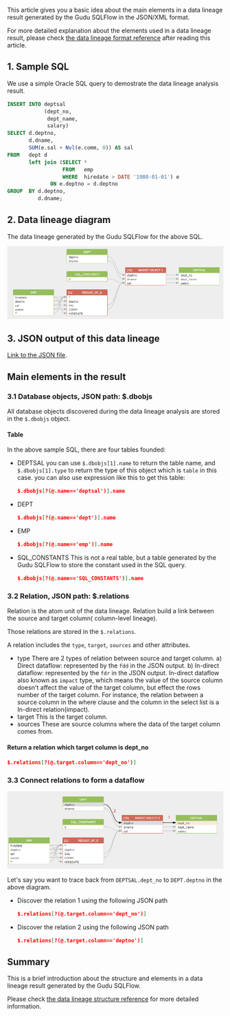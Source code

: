 This article gives you a basic idea about the main elements in a data lineage result generated by the Gudu SQLFlow in the JSON/XML format.

For more detailed explanation about the elements used in a data lineage result, please check [the data lineage format reference](data-lineage-format-reference.md) after reading this article.

## 1. Sample SQL

We use a simple Oracle SQL query to demostrate the data lineage analysis result.

```sql
INSERT INTO deptsal
            (dept_no,
             dept_name,
             salary)
SELECT d.deptno,
       d.dname,
       SUM(e.sal + Nvl(e.comm, 0)) AS sal
FROM   dept d
       left join (SELECT *
                  FROM   emp
                  WHERE  hiredate > DATE '1980-01-01') e
              ON e.deptno = d.deptno
GROUP  BY d.deptno,
          d.dname; 
```

## 2. Data lineage diagram

The data lineage generated by the Gudu SQLFlow for the above SQL.

![image.png](data-lineage-format-introduction-1.png)

## 3. JSON output of this data lineage

[Link to the JSON file](oracle-lineage.json).

## Main elements in the result

### 3.1 Database objects, JSON path: $.dbobjs

All database objects discovered during the data lineage analysis are stored in the `$.dbobjs` object.

#### Table

In the above sample SQL, there are four tables founded:

- DEPTSAL
  you can use `$.dbobjs[1].name` to return the table name, and `$.dbobjs[1].type` to return the type of this object which is `table` in this case.
  you can also use expression like this to get this table:
  ```json
  $.dbobjs[?(@.name=='deptsal')].name
  ```
- DEPT
  ```json
  $.dbobjs[?(@.name=='dept')].name
  ```
- EMP
  ```json
  $.dbobjs[?(@.name=='emp')].name
  ```
- SQL_CONSTANTS
  This is not a real table, but a table generated by the Gudu SQLFlow to store the constant used in the SQL query.
  ```json
  $.dbobjs[?(@.name=='SQL_CONSTANTS')].name
  ```

### 3.2 Relation, JSON path: $.relations

Relation is the atom unit of the data lineage. Relation build a link between the source and target column( column-level lineage).

Those relations are stored in the `$.relations`.

A relation includes the `type`, `target`, `sources` and other attributes.

- type
  There are 2 types of relation between source and target column.
  a) Direct dataflow: represented by the `fdd` in the JSON output.
  b) In-direct dataflow: represented by the `fdr` in the JSON output. In-direct dataflow also known as `impact` type, which means the value of the source column doesn't affect the value of the target column, but effect the rows number of the target column. For instance, the relation between a source column in the where clause and  the column in the select list is a In-direct relation(impact).
- target
  This is the target column.
- sources
  These are source columns where the data of the target column comes from.

#### Return a relation which target column is dept_no

```json
$.relations[?(@.target.column=='dept_no')]
```

### 3.3 Connect relations to form a dataflow

![image.png](data-lineage-format-introduction-2.png)

Let's say you want to trace back from `DEPTSAL.dept_no` to `DEPT.deptno` in the above diagram.

- Discover the relation 1 using the following JSON path
  ```json
  $.relations[?(@.target.column=='dept_no')]
  ```
- Discover the relation 2 using the following JSON path
  ```json
  $.relations[?(@.target.column=='deptno')]
  ```

## Summary

This is a brief introduction about the structure and elements in a data lineage result generated by the Gudu SQLFlow.

Please check [the data lineage structure reference](data-lineage-format-reference.md) for more detailed information.